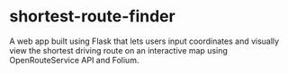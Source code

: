 # shortest-route-finder
A web app built using Flask that lets users input coordinates and visually view the shortest driving route on an interactive map using OpenRouteService API and Folium.
